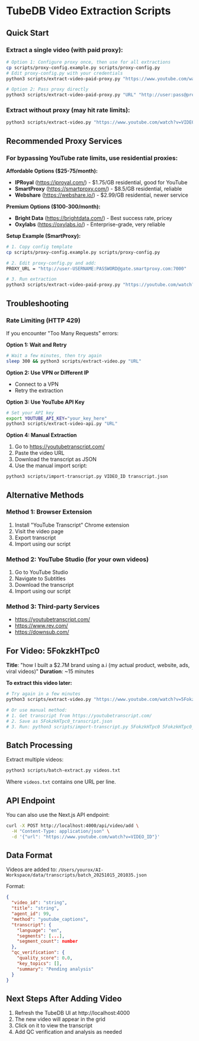 # TubeDB Video Extraction Scripts

## Quick Start

### Extract a single video (with paid proxy):
```bash
# Option 1: Configure proxy once, then use for all extractions
cp scripts/proxy-config.example.py scripts/proxy-config.py
# Edit proxy-config.py with your credentials
python3 scripts/extract-video-paid-proxy.py "https://www.youtube.com/watch?v=VIDEO_ID"

# Option 2: Pass proxy directly
python3 scripts/extract-video-paid-proxy.py "URL" "http://user:pass@proxy.com:8080"
```

### Extract without proxy (may hit rate limits):
```bash
python3 scripts/extract-video.py "https://www.youtube.com/watch?v=VIDEO_ID"
```

## Recommended Proxy Services

### For bypassing YouTube rate limits, use residential proxies:

**Affordable Options ($25-75/month):**
- **IPRoyal** (https://iproyal.com/) - $1.75/GB residential, good for YouTube
- **SmartProxy** (https://smartproxy.com/) - $8.5/GB residential, reliable
- **Webshare** (https://webshare.io/) - $2.99/GB residential, newer service

**Premium Options ($100-300/month):**
- **Bright Data** (https://brightdata.com/) - Best success rate, pricey
- **Oxylabs** (https://oxylabs.io/) - Enterprise-grade, very reliable

**Setup Example (SmartProxy):**
```bash
# 1. Copy config template
cp scripts/proxy-config.example.py scripts/proxy-config.py

# 2. Edit proxy-config.py and add:
PROXY_URL = "http://user-USERNAME:PASSWORD@gate.smartproxy.com:7000"

# 3. Run extraction
python3 scripts/extract-video-paid-proxy.py "https://youtube.com/watch?v=5FokzkHTpc0"
```

## Troubleshooting

### Rate Limiting (HTTP 429)

If you encounter "Too Many Requests" errors:

**Option 1: Wait and Retry**
```bash
# Wait a few minutes, then try again
sleep 300 && python3 scripts/extract-video.py "URL"
```

**Option 2: Use VPN or Different IP**
- Connect to a VPN
- Retry the extraction

**Option 3: Use YouTube API Key**
```bash
# Set your API key
export YOUTUBE_API_KEY="your_key_here"
python3 scripts/extract-video-api.py "URL"
```

**Option 4: Manual Extraction**
1. Go to https://youtubetranscript.com/
2. Paste the video URL
3. Download the transcript as JSON
4. Use the manual import script:
```bash
python3 scripts/import-transcript.py VIDEO_ID transcript.json
```

## Alternative Methods

### Method 1: Browser Extension
1. Install "YouTube Transcript" Chrome extension
2. Visit the video page
3. Export transcript
4. Import using our script

### Method 2: YouTube Studio (for your own videos)
1. Go to YouTube Studio
2. Navigate to Subtitles
3. Download the transcript
4. Import using our script

### Method 3: Third-party Services
- https://youtubetranscript.com/
- https://www.rev.com/
- https://downsub.com/

## For Video: 5FokzkHTpc0

**Title**: "how I built a $2.7M brand using a.i (my actual product, website, ads, viral videos)"
**Duration**: ~15 minutes

**To extract this video later:**
```bash
# Try again in a few minutes
python3 scripts/extract-video.py "https://www.youtube.com/watch?v=5FokzkHTpc0"

# Or use manual method:
# 1. Get transcript from https://youtubetranscript.com/
# 2. Save as 5FokzkHTpc0_transcript.json
# 3. Run: python3 scripts/import-transcript.py 5FokzkHTpc0 5FokzkHTpc0_transcript.json
```

## Batch Processing

Extract multiple videos:
```bash
python3 scripts/batch-extract.py videos.txt
```

Where `videos.txt` contains one URL per line.

## API Endpoint

You can also use the Next.js API endpoint:

```bash
curl -X POST http://localhost:4000/api/video/add \
  -H "Content-Type: application/json" \
  -d '{"url": "https://www.youtube.com/watch?v=VIDEO_ID"}'
```

## Data Format

Videos are added to: `/Users/yourox/AI-Workspace/data/transcripts/batch_20251015_201035.json`

Format:
```json
{
  "video_id": "string",
  "title": "string",
  "agent_id": 99,
  "method": "youtube_captions",
  "transcript": {
    "language": "en",
    "segments": [...],
    "segment_count": number
  },
  "qc_verification": {
    "quality_score": 0.0,
    "key_topics": [],
    "summary": "Pending analysis"
  }
}
```

## Next Steps After Adding Video

1. Refresh the TubeDB UI at http://localhost:4000
2. The new video will appear in the grid
3. Click on it to view the transcript
4. Add QC verification and analysis as needed
